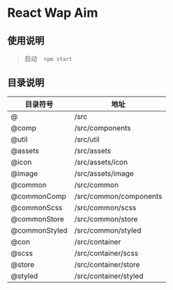 # React Wap Aim

## 使用说明
> 启动 &nbsp;&nbsp; <code>npm start</code>


## 目录说明

| 目录符号        | 地址                    |
| -------------- | ---------------------- |
| @              | /src                   |
| @comp          | /src/components        |
| @util          | /src/util              |
| @assets        | /src/assets            |
| @icon          | /src/assets/icon       |
| @image         | /src/assets/image      |
| @common        | /src/common            |
| @commonComp    | /src/common/components |
| @commonScss    | /src/common/scss       |
| @commonStore   | /src/common/store      |
| @commonStyled  | /src/common/styled     |
| @con           | /src/container         |
| @scss          | /src/container/scss    |
| @store         | /src/container/store   |
| @styled        | /src/container/styled  |
